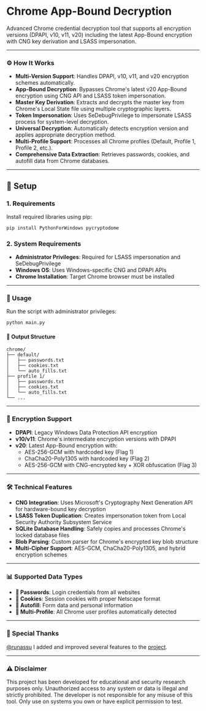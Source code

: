 # Chrome App-Bound Decryption

Advanced Chrome credential decryption tool that supports all encryption versions (DPAPI, v10, v11, v20) including the latest App-Bound encryption with CNG key derivation and LSASS impersonation.

---

### ⚙️ How It Works

- **Multi-Version Support**: Handles DPAPI, v10, v11, and v20 encryption schemes automatically.
- **App-Bound Decryption**: Bypasses Chrome's latest v20 App-Bound encryption using CNG API and LSASS token impersonation.
- **Master Key Derivation**: Extracts and decrypts the master key from Chrome's Local State file using multiple cryptographic layers.
- **Token Impersonation**: Uses SeDebugPrivilege to impersonate LSASS process for system-level decryption.
- **Universal Decryption**: Automatically detects encryption version and applies appropriate decryption method.
- **Multi-Profile Support**: Processes all Chrome profiles (Default, Profile 1, Profile 2, etc.).
- **Comprehensive Data Extraction**: Retrieves passwords, cookies, and autofill data from Chrome databases.

---

## 📁 Setup

### 1. Requirements

Install required libraries using pip:
```python
pip install PythonForWindows pycryptodome
```

### 2. System Requirements

- **Administrator Privileges**: Required for LSASS impersonation and SeDebugPrivilege
- **Windows OS**: Uses Windows-specific CNG and DPAPI APIs
- **Chrome Installation**: Target Chrome browser must be installed

---

### 🚀 Usage

Run the script with administrator privileges:
```bash
python main.py
```

#### 📂 Output Structure
```
chrome/
├── default/
│   ├── passwords.txt
│   ├── cookies.txt
│   └── auto_fills.txt
├── profile 1/
│   ├── passwords.txt
│   ├── cookies.txt
│   └── auto_fills.txt
└── ...
```

---

### 🔐 Encryption Support

- **DPAPI**: Legacy Windows Data Protection API encryption
- **v10/v11**: Chrome's intermediate encryption versions with DPAPI
- **v20**: Latest App-Bound encryption with:
  - AES-256-GCM with hardcoded key (Flag 1)
  - ChaCha20-Poly1305 with hardcoded key (Flag 2)
  - AES-256-GCM with CNG-encrypted key + XOR obfuscation (Flag 3)

---

### 🛠️ Technical Features

- **CNG Integration**: Uses Microsoft's Cryptography Next Generation API for hardware-bound key decryption
- **LSASS Token Duplication**: Creates impersonation token from Local Security Authority Subsystem Service
- **SQLite Database Handling**: Safely copies and processes Chrome's locked database files
- **Blob Parsing**: Custom parser for Chrome's encrypted key blob structure
- **Multi-Cipher Support**: AES-GCM, ChaCha20-Poly1305, and hybrid encryption schemes

---

### 📊 Supported Data Types

- **🔑 Passwords**: Login credentials from all websites
- **🍪 Cookies**: Session cookies with proper Netscape format
- **📝 Autofill**: Form data and personal information
- **👤 Multi-Profile**: All Chrome user profiles automatically detected

---

### :rose: Special Thanks

[@runassu](https://github.com/runassu) I added and improved several features to the [project](https://github.com/runassu/chrome_v20_decryption).

---

### ⚠️ Disclaimer

This project has been developed for educational and security research purposes only. Unauthorized access to any system or data is illegal and strictly prohibited. The developer is not responsible for any misuse of this tool. Only use on systems you own or have explicit permission to test.
